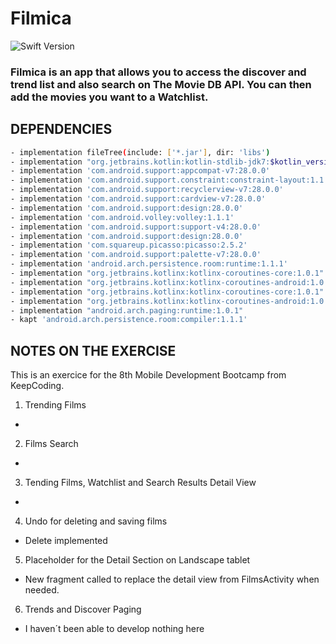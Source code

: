 #  Filmica


![Swift Version](https://img.shields.io/badge/kotlin-1.3.31-green.svg)

### Filmica is an app that allows you to access the discover and trend list and also search on The Movie DB API. You can then add the movies you want to a Watchlist.

## DEPENDENCIES

```bash
- implementation fileTree(include: ['*.jar'], dir: 'libs')
- implementation "org.jetbrains.kotlin:kotlin-stdlib-jdk7:$kotlin_version"
- implementation 'com.android.support:appcompat-v7:28.0.0'
- implementation 'com.android.support.constraint:constraint-layout:1.1.3'
- implementation 'com.android.support:recyclerview-v7:28.0.0'
- implementation 'com.android.support:cardview-v7:28.0.0'
- implementation 'com.android.support:design:28.0.0'
- implementation 'com.android.volley:volley:1.1.1'
- implementation 'com.android.support:support-v4:28.0.0'
- implementation 'com.android.support:design:28.0.0'
- implementation 'com.squareup.picasso:picasso:2.5.2'
- implementation 'com.android.support:palette-v7:28.0.0'
- implementation 'android.arch.persistence.room:runtime:1.1.1'
- implementation "org.jetbrains.kotlinx:kotlinx-coroutines-core:1.0.1"
- implementation "org.jetbrains.kotlinx:kotlinx-coroutines-android:1.0.1"
- implementation "org.jetbrains.kotlinx:kotlinx-coroutines-core:1.0.1"
- implementation "org.jetbrains.kotlinx:kotlinx-coroutines-android:1.0.1"
- implementation "android.arch.paging:runtime:1.0.1"
- kapt 'android.arch.persistence.room:compiler:1.1.1'
```

## NOTES ON THE EXERCISE
This is an exercice for the 8th Mobile Development Bootcamp from KeepCoding.

1. Trending Films
*
2. Films Search
*
3. Tending Films, Watchlist and Search Results Detail View
*
4. Undo for deleting and saving films
* Delete implemented
5. Placeholder for the Detail Section on Landscape tablet
* New fragment called to replace the detail view from FilmsActivity when needed.
6. Trends and Discover Paging
* I haven´t been able to develop nothing here
 

